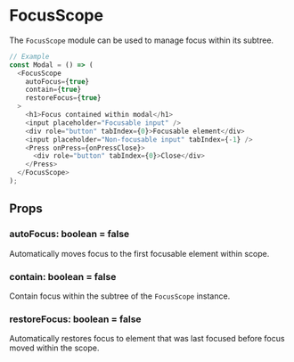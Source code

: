 # FocusScope

The `FocusScope` module can be used to manage focus within its subtree.

```js
// Example
const Modal = () => (
  <FocusScope
    autoFocus={true}     
    contain={true}
    restoreFocus={true}
  >
    <h1>Focus contained within modal</h1>
    <input placeholder="Focusable input" />
    <div role="button" tabIndex={0}>Focusable element</div>
    <input placeholder="Non-focusable input" tabIndex={-1} />
    <Press onPress={onPressClose}>
      <div role="button" tabIndex={0}>Close</div>
    </Press>
  </FocusScope>
);
```

## Props

### autoFocus: boolean = false

Automatically moves focus to the first focusable element within scope.

### contain: boolean = false

Contain focus within the subtree of the `FocusScope` instance.

### restoreFocus: boolean = false

Automatically restores focus to element that was last focused before focus moved
within the scope.
